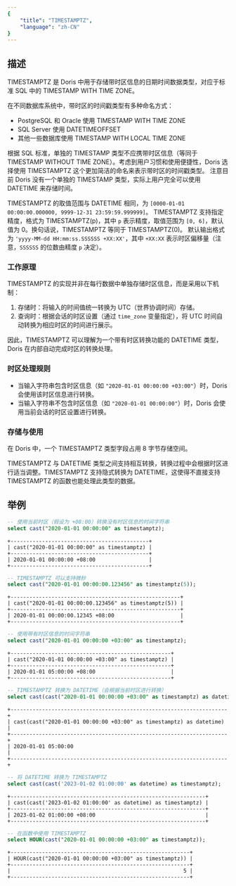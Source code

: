 ```yaml
---
{
    "title": "TIMESTAMPTZ",
    "language": "zh-CN"
}
---
```


## 描述

TIMESTAMPTZ 是 Doris 中用于存储带时区信息的日期时间数据类型，对应于标准 SQL 中的 TIMESTAMP WITH TIME ZONE。

在不同数据库系统中，带时区的时间戳类型有多种命名方式：
- PostgreSQL 和 Oracle 使用 TIMESTAMP WITH TIME ZONE
- SQL Server 使用 DATETIMEOFFSET
- 其他一些数据库使用 TIMESTAMP WITH LOCAL TIME ZONE

根据 SQL 标准，单独的 TIMESTAMP 类型不应携带时区信息（等同于 TIMESTAMP WITHOUT TIME ZONE）。考虑到用户习惯和使用便捷性，Doris 选择使用 TIMESTAMPTZ 这个更加简洁的命名来表示带时区的时间戳类型。
注意目前 Doris 没有一个单独的 TIMESTAMP 类型，实际上用户完全可以使用 DATETIME 来存储时间。

TIMESTAMPTZ 的取值范围与 DATETIME 相同，为 `[0000-01-01 00:00:00.000000, 9999-12-31 23:59:59.999999]`。
TIMESTAMPTZ 支持指定精度，格式为 TIMESTAMPTZ(p)，其中 `p` 表示精度，取值范围为 `[0, 6]`，默认值为 0。换句话说，TIMESTAMPTZ 等同于 TIMESTAMPTZ(0)。
默认输出格式为 `'yyyy-MM-dd HH:mm:ss.SSSSSS +XX:XX'`，其中 `+XX:XX` 表示时区偏移量（注意，`SSSSSS` 的位数由精度 `p` 决定）。

### 工作原理

TIMESTAMPTZ 的实现并非在每行数据中单独存储时区信息，而是采用以下机制：
1. 存储时：将输入的时间值统一转换为 UTC（世界协调时间）存储。
2. 查询时：根据会话的时区设置（通过 `time_zone` 变量指定），将 UTC 时间自动转换为相应时区的时间进行展示。

因此，TIMESTAMPTZ 可以理解为一个带有时区转换功能的 DATETIME 类型，Doris 在内部自动完成时区的转换处理。

### 时区处理规则

- 当输入字符串包含时区信息（如 `"2020-01-01 00:00:00 +03:00"`）时，Doris 会使用该时区信息进行转换。
- 当输入字符串不包含时区信息（如 `"2020-01-01 00:00:00"`）时，Doris 会使用当前会话的时区设置进行转换。

### 存储与使用

在 Doris 中，一个 TIMESTAMPTZ 类型字段占用 8 字节存储空间。

TIMESTAMPTZ 与 DATETIME 类型之间支持相互转换，转换过程中会根据时区进行适当调整。TIMESTAMPTZ 支持隐式转换为 DATETIME，这使得不直接支持 TIMESTAMPTZ 的函数也能处理此类型的数据。

## 举例

```sql
-- 使用当前时区（假设为 +08:00）转换没有时区信息的时间字符串
select cast("2020-01-01 00:00:00" as timestamptz);
```

```text
+--------------------------------------------+
| cast("2020-01-01 00:00:00" as timestamptz) |
+--------------------------------------------+
| 2020-01-01 00:00:00 +08:00                 |
+--------------------------------------------+
```

```sql
-- TIMESTAMPTZ 可以支持微秒
select cast("2020-01-01 00:00:00.123456" as timestamptz(5));
```

```text
+------------------------------------------------------+
| cast("2020-01-01 00:00:00.123456" as timestamptz(5)) |
+------------------------------------------------------+
| 2020-01-01 00:00:00.12345 +08:00                     |
+------------------------------------------------------+
```

```sql
-- 使用带有时区信息的时间字符串
select cast("2020-01-01 00:00:00 +03:00" as timestamptz);
```

```text
+---------------------------------------------------+
| cast("2020-01-01 00:00:00 +03:00" as timestamptz) |
+---------------------------------------------------+
| 2020-01-01 05:00:00 +08:00                        |
+---------------------------------------------------+
```

```sql
-- TIMESTAMPTZ 转换为 DATETIME（会根据当前时区进行转换）
select cast(cast("2020-01-01 00:00:00 +03:00" as timestamptz) as datetime);
```

```text
+---------------------------------------------------------------------+
| cast(cast("2020-01-01 00:00:00 +03:00" as timestamptz) as datetime) |
+---------------------------------------------------------------------+
| 2020-01-01 05:00:00                                                 |
+---------------------------------------------------------------------+
```

```sql
-- 将 DATETIME 转换为 TIMESTAMPTZ
select cast(cast('2023-01-02 01:00:00' as datetime) as timestamptz);
```

```text
+--------------------------------------------------------------+
| cast(cast('2023-01-02 01:00:00' as datetime) as timestamptz) |
+--------------------------------------------------------------+
| 2023-01-02 01:00:00 +08:00                                   |
+--------------------------------------------------------------+
```

```sql
-- 在函数中使用 TIMESTAMPTZ
select HOUR(cast("2020-01-01 00:00:00 +03:00" as timestamptz));
```

```text
+---------------------------------------------------------+
| HOUR(cast("2020-01-01 00:00:00 +03:00" as timestamptz)) |
+---------------------------------------------------------+
|                                                       5 |
+---------------------------------------------------------+
```
